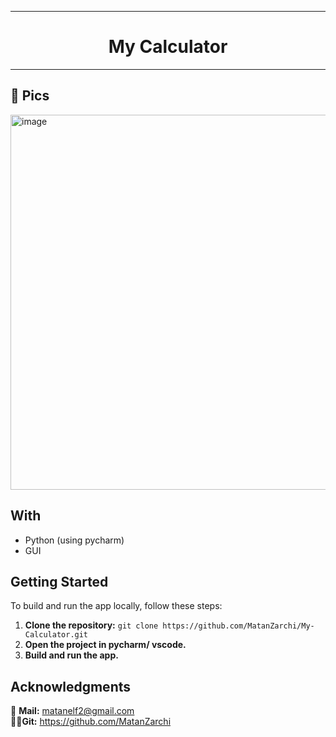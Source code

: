 ***

<h1 align="center"> My Calculator </h1>

***


## 📌 Pics

<img src="https://github.com/MatanZarchi/My-Calculator/assets/93542406/162b9bd1-88d1-4028-a275-b496be1359be" alt="image" width="600" height="auto">


## With

- Python (using pycharm)
- GUI

## Getting Started

To build and run the app locally, follow these steps:

1. **Clone the repository:** `git clone https://github.com/MatanZarchi/My-Calculator.git`
2. **Open the project in pycharm/ vscode.**
3. **Build and run the app.**

## Acknowledgments

📧 **Mail:** [matanelf2@gmail.com](url)  
👨‍💻**Git:** https://github.com/MatanZarchi 



